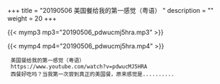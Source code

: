 +++
title = "20190506  美国餐给我的第一感觉（粤语） "
description = ""
weight = 20
+++

{{< mymp3 mp3="20190506_pdwucmj5hra.mp3" >}}

{{< mymp4 mp4="20190506_pdwucmj5hra.mp4" >}}

     美国餐给我的第一感觉（粤语） 
     https://www.youtube.com/watch?v=pdwucMJ5HRA 
     西餐好吃吗？当我第一次尝到真正的美国餐，原来感觉是.......... 
